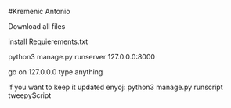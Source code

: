 #Kremenic Antonio


Download all files

install Requierements.txt

python3 manage.py runserver 127.0.0.0:8000

go on 127.0.0.0
type anything

if you want to keep it updated enyoj:
python3 manage.py runscript tweepyScript
